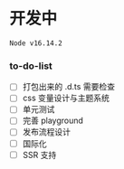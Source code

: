 # 开发中

```
Node v16.14.2
```

### to-do-list

- [ ] 打包出来的 .d.ts 需要检查
- [ ] css 变量设计与主题系统
- [ ] 单元测试
- [ ] 完善 playground
- [ ] 发布流程设计
- [ ] 国际化
- [ ] SSR 支持
